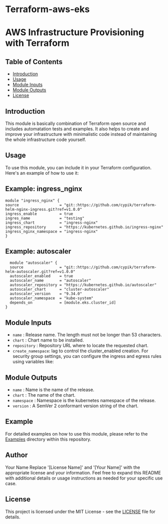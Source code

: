 # Terraform-aws-eks

# AWS Infrastructure Provisioning with Terraform

## Table of Contents
- [Introduction](#introduction)
- [Usage](#usage)
- [Module Inputs](#module-inputs)
- [Module Outputs](#module-outputs)
- [License](#license)

## Introduction
This module is basically combination of Terraform open source and includes automatation tests and examples. It also helps to create and improve your infrastructure with minimalistic code instead of maintaining the whole infrastructure code yourself.
## Usage
To use this module, you can include it in your Terraform configuration. Here's an example of how to use it:

## Example: ingress_nginx
```hcl
module "ingress_nginx" {
source                  = "git::https://github.com/cypik/terraform-helm-nginx-ingress.git?ref=v1.0.0"
ingress_enable          = true
ingres_name             = "testing"
ingress_chart           = "ingress-nginx"
ingress_repository      = "https://kubernetes.github.io/ingress-nginx"
ingress_nginx_namespace = "ingress-nginx"
}
```

## Example: autoscaler
```hcl
  module "autoscaler" {
  source                = "git::https://github.com/cypik/terraform-helm-autoscaler.git?ref=v1.0.0"
  autoscaler_enabled    = true
  autoscaler_name       = "autoscaler"
  autoscaler_repository = "https://kubernetes.github.io/autoscaler"
  autoscaler_chart      = "cluster-autoscaler"
  autoscaler_version    = "9.34.0"
  autoscaler_namespace  = "kube-system"
  depends_on            = [module.eks.cluster_id]
}
```
## Module Inputs
- `name`  : Release name. The length must not be longer than 53 characters.
- `chart` : Chart name to be installed.
- `repository` : Repository URL where to locate the requested chart.
- `create_namespace`:  lag to control the cluster_enabled creation.
For security group settings, you can configure the ingress and egress rules using variables like:

## Module Outputs
- `name` : Name is the name of the release.
- `chart` : The name of the chart.
- `namespace` :  Namespace is the kubernetes namespace of the release.
- `version` : A SemVer 2 conformant version string of the chart.
## Example
For detailed examples on how to use this module, please refer to the [Examples](https://github.com/cypik/terraform-helm-nginx-ingress/tree/master/example) directory within this repository.

## Author
Your Name Replace '[License Name]' and '[Your Name]' with the appropriate license and your information. Feel free to expand this README with additional details or usage instructions as needed for your specific use case.

## License
This project is licensed under the MIT License - see the [LICENSE](https://github.com/cypik/terraform-helm-nginx-ingress/blob/master/LICENSE) file for details.
